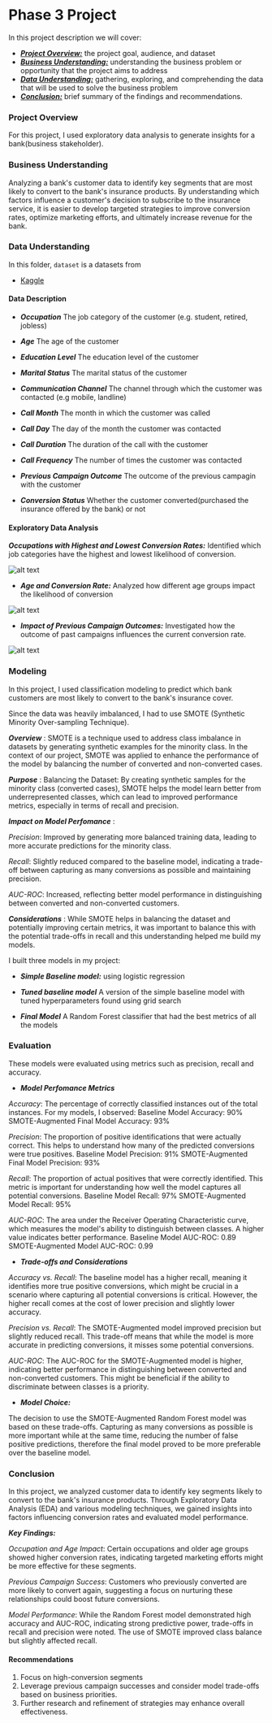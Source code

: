 # Phase 3 Project

In this project description we will cover:

* [***Project Overview:***](#project-overview) the project goal, audience, and dataset
* [***Business Understanding:***](#business-understanding) understanding the business problem or opportunity that the project aims to address
* [***Data Understanding:***](#data-understanding) gathering, exploring, and comprehending the data that will be used to solve the business problem
* [***Conclusion:***](#conclusion) brief summary of the findings and recommendations.


### Project Overview

For this project, I used exploratory data analysis to generate insights for a bank(business stakeholder).


### Business Understanding
Analyzing a bank's customer data to identify key segments that are most likely to convert to the bank's insurance products. By understanding which factors influence a customer's decision to subscribe to the insurance service, it is easier to develop targeted strategies to improve conversion rates, optimize marketing efforts, and ultimately increase revenue for the bank.

### Data Understanding
In this folder, `dataset` is a datasets from 
* [Kaggle](https://www.kaggle.com/)

#### Data Description

* ***Occupation*** The job category of the customer (e.g. student, retired, jobless)

* ***Age*** The age of the customer

* ***Education Level*** The education level of the customer

* ***Marital Status*** The marital status of the customer

* ***Communication Channel*** The channel through which the customer was contacted (e.g mobile, landline)

* ***Call Month*** The month in which the customer was called

* ***Call Day*** The day of the month the customer was contacted

* ***Call Duration*** The duration of the call with the customer

* ***Call Frequency*** The number of times the customer was contacted

* ***Previous Campaign Outcome*** The outcome of the previous campagin with the customer

* ***Conversion Status*** Whether the customer converted(purchased the insurance offered by the bank) or not


#### Exploratory Data Analysis

***Occupations with Highest and Lowest Conversion Rates:***
Identified which job categories have the highest and lowest likelihood of conversion.

![alt text](image-2.png)

* ***Age and Conversion Rate:*** Analyzed how different age groups impact the likelihood of conversion

![alt text](image-1.png)

* ***Impact of Previous Campaign Outcomes:***  Investigated how the outcome of past campaigns influences the current conversion rate.

![alt text](image-3.png)


### Modeling

In this project, I used classification modeling to predict which bank customers are most likely to convert to the bank's
insurance cover.

Since the data was heavily imbalanced, I had to use SMOTE (Synthetic Minority Over-sampling Technique).

 ***Overview*** : SMOTE is a technique used to address class imbalance in datasets by generating synthetic examples for the minority class. In the context of our project, SMOTE was applied to enhance the performance of the model by balancing the number of converted and non-converted cases.

***Purpose*** : Balancing the Dataset: By creating synthetic samples for the minority class (converted cases), SMOTE helps the model learn better from underrepresented classes, which can lead to improved performance metrics, especially in terms of recall and precision.


 ***Impact on Model Perfomance*** :

*Precision*: Improved by generating more balanced training data, leading to more accurate predictions for the minority class.

*Recall*: Slightly reduced compared to the baseline model, indicating a trade-off between capturing as many conversions as possible and maintaining precision.

*AUC-ROC*: Increased, reflecting better model performance in distinguishing between converted and non-converted customers.

***Considerations*** : While SMOTE helps in balancing the dataset and potentially improving certain metrics, it was important to balance this with the potential trade-offs in recall and this understanding helped me build my models.

I built three models in my project:
* ***Simple Baseline model:*** using logistic regression

* ***Tuned baseline model*** A version of the simple baseline model with tuned hyperparameters found using grid search

* ***Final Model*** A Random Forest classifier that had the best metrics of all the models

### Evaluation
These models were evaluated using metrics such as precision, recall and accuracy.

 
* ***Model Perfomance Metrics***

*Accuracy*: The percentage of correctly classified instances out of the total instances. For my models, I observed:
Baseline Model Accuracy: 90%
SMOTE-Augmented Final Model Accuracy: 93%


*Precision*: The proportion of positive identifications that were actually correct. This helps to understand how many of the predicted conversions were true positives.
Baseline Model Precision: 91%
SMOTE-Augmented Final Model Precision: 93%

*Recall*: The proportion of actual positives that were correctly identified. This metric is important for understanding how well the model captures all potential conversions.
Baseline Model Recall: 97%
SMOTE-Augmented Model Recall: 95%


*AUC-ROC*: The area under the Receiver Operating Characteristic curve, which measures the model's ability to distinguish between classes. A higher value indicates better performance.
Baseline Model AUC-ROC: 0.89
SMOTE-Augmented Model AUC-ROC: 0.99


* ***Trade-offs and Considerations***

*Accuracy vs. Recall*: The baseline model has a higher recall, meaning it identifies more true positive conversions, which might be crucial in a scenario where capturing all potential conversions is critical. However, the higher recall comes at the cost of lower precision and slightly lower accuracy.


*Precision vs. Recall*: The SMOTE-Augmented model improved precision but slightly reduced recall. This trade-off means that while the model is more accurate in predicting conversions, it misses some potential conversions.

*AUC-ROC*: The AUC-ROC for the SMOTE-Augmented model is higher, indicating better performance in distinguishing between converted and non-converted customers. This might be beneficial if the ability to discriminate between classes is a priority.


* ***Model Choice:***

The decision to use the SMOTE-Augmented Random Forest model was based on these trade-offs. Capturing as many conversions as possible is more important while at the same time, reducing the number of false positive predictions, therefore the final model proved to be more preferable over the baseline model.

### Conclusion
In this project, we analyzed customer data to identify key segments likely to convert to the bank's insurance products. Through Exploratory Data Analysis (EDA) and various modeling techniques, we gained insights into factors influencing conversion rates and evaluated model performance.

***Key Findings:***

*Occupation and Age Impact*: Certain occupations and older age groups showed higher conversion rates, indicating targeted marketing efforts might be more effective for these segments.

*Previous Campaign Success*: Customers who previously converted are more likely to convert again, suggesting a focus on nurturing these relationships could boost future conversions.


*Model Performance*: While the Random Forest model demonstrated high accuracy and AUC-ROC, indicating strong predictive power, trade-offs in recall and precision were noted. The use of SMOTE improved class balance but slightly affected recall.


#### Recommendations 
1. Focus on high-conversion segments
2. Leverage previous campaign successes and consider model trade-offs based on business priorities.
3. Further research and refinement of strategies may enhance overall effectiveness.
